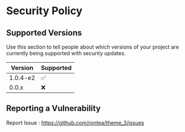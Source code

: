 # Security Policy

## Supported Versions

Use this section to tell people about which versions of your project are
currently being supported with security updates.

| Version | Supported          |
| ------- | ------------------ |
| 1.0.4-e2| :white_check_mark: |
| 0.0.x   | :x:                |


## Reporting a Vulnerability

Report Issue : https://github.com/rontea/theme_3/issues
